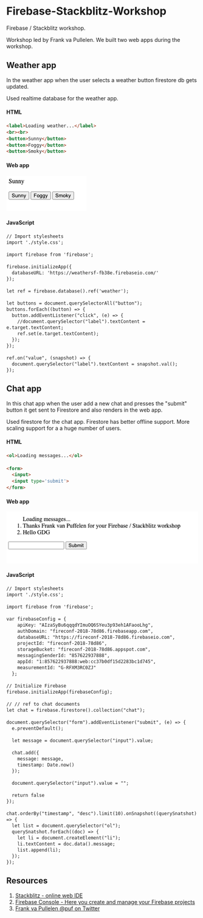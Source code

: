 # Firebase-Stackblitz-Workshop

Firebase / Stackblitz workshop.

Workshop led by Frank va Pullelen. We built two web apps during the workshop. 

## Weather app

In the weather app when the user selects a weather button firestore db gets updated. 

Used realtime database for the weather app. 

#### HTML 

```html 
<label>Loading weather...</label>
<br><br>
<button>Sunny</button>
<button>Foggy</button>
<button>Smoky</button>
```

#### Web app

![weather app](Assets/weatherapp.png)

#### JavaScript 

```javasctipt 
// Import stylesheets
import './style.css';

import firebase from 'firebase'; 

firebase.initializeApp({
  databaseURL: 'https://weathersf-fb38e.firebaseio.com/'
});

let ref = firebase.database().ref('weather'); 

let buttons = document.querySelectorAll("button"); 
buttons.forEach((button) => {
  button.addEventListener("click", (e) => {
    //document.querySelector("label").textContent = e.target.textContent;
    ref.set(e.target.textContent); 
  });
});

ref.on("value", (snapshot) => {
  document.querySelector("label").textContent = snapshot.val(); 
});
```

## Chat app

In this chat app when the user add a new chat and presses the "submit" button it get sent to Firestore and also renders in the web app. 

Used firestore for the chat app. Firestore has better offline support. More scaling support for a a huge number of users. 

#### HTML 

```html 
<ol>Loading messages...</ol>

<form>
  <input>
  <input type='submit'>
</form>
```

#### Web app

![chat app](Assets/chatapp.png)

#### JavaScript 

```javasctipt 
// Import stylesheets
import './style.css';

import firebase from 'firebase'; 

var firebaseConfig = {
    apiKey: "AIzaSyBu6qqqdYImuOQ6SYeu3p93eh1AFaooLhg",
    authDomain: "fireconf-2018-78d86.firebaseapp.com",
    databaseURL: "https://fireconf-2018-78d86.firebaseio.com",
    projectId: "fireconf-2018-78d86",
    storageBucket: "fireconf-2018-78d86.appspot.com",
    messagingSenderId: "857622937888",
    appId: "1:857622937888:web:cc37b0df15d2283bc1d745",
    measurementId: "G-RFXM3RC0ZJ"
  };

// Initialize Firebase  
firebase.initializeApp(firebaseConfig); 

// // ref to chat documents 
let chat = firebase.firestore().collection("chat");

document.querySelector("form").addEventListener("submit", (e) => {
  e.preventDefault(); 

  let message = document.querySelector("input").value; 

  chat.add({
    message: message, 
    timestamp: Date.now() 
  }); 

  document.querySelector("input").value = ""; 

  return false
});

chat.orderBy("timestamp", "desc").limit(10).onSnapshot((querySnatshot) => {
  let list = document.querySelector("ol"); 
  querySnatshot.forEach((doc) => {
    let li = document.createElement("li"); 
    li.textContent = doc.data().message; 
    list.append(li); 
  }); 
});
```

## Resources 

1. [Stackblitz - online web IDE](https://stackblitz.com)
2. [Firebase Console - Here you create and manage your Firebase projects](https://console.firebase.google.com/u/0/)
3. [Frank va Pullelen @puf on Twitter](https://twitter.com/puf)

